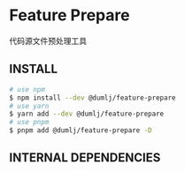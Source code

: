 <!-- This file is dynamically generated. please edit in __readme__ -->

# Feature Prepare

代码源文件预处理工具

## INSTALL

```bash
# use npm
$ npm install --dev @dumlj/feature-prepare
# use yarn
$ yarn add --dev @dumlj/feature-prepare
# use pnpm
$ pnpm add @dumlj/feature-prepare -D
```

## INTERNAL DEPENDENCIES
